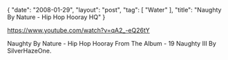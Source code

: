 {
   "date": "2008-01-29",
   "layout": "post",
   "tag": [
      "Water"
   ],
   "title": "Naughty By Nature - Hip Hop Hooray HQ"
}

https://www.youtube.com/watch?v=qA2_-eQ26tY  

Naughty By Nature - Hip Hop Hooray From The Album - 19 Naughty III By SilverHazeOne.